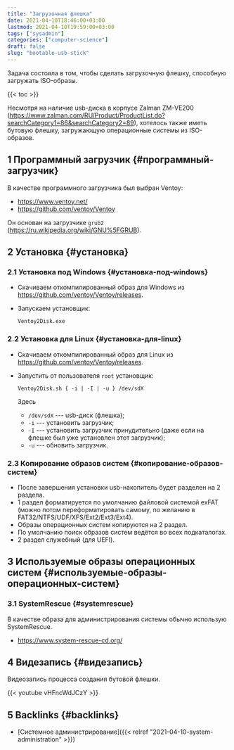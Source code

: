 ```yaml
---
title: "Загрузочная флешка"
date: 2021-04-10T18:46:00+03:00
lastmod: 2021-04-10T19:59:00+03:00
tags: ["sysadmin"]
categories: ["computer-science"]
draft: false
slug: "bootable-usb-stick"
---
```


Задача состояла в том, чтобы сделать загрузочную флешку, способную загружать ISO-образы.

<!--more-->

{{< toc >}}

Несмотря на наличие usb-диска в корпусе Zalman ZM-VE200 (<https://www.zalman.com/RU/Product/ProductList.do?searchCategory1=86&searchCategory2=89>), хотелось также иметь бутовую флешку, загружающую операционные системы из ISO-образов.


## <span class="section-num">1</span> Программный загрузчик {#программный-загрузчик}

В качестве программного загрузчика был выбран Ventoy:

-   <https://www.ventoy.net/>
-   <https://github.com/ventoy/Ventoy>

Он основан на загрузчике `grub2` (<https://ru.wikipedia.org/wiki/GNU%5FGRUB>).


## <span class="section-num">2</span> Установка {#установка}


### <span class="section-num">2.1</span> Установка под Windows {#установка-под-windows}

-   Скачиваем откомпилированный образ для Windows из <https://github.com/ventoy/Ventoy/releases>.
-   Запускаем установщик:

    ```shell
    Ventoy2Disk.exe
    ```


### <span class="section-num">2.2</span> Установка для Linux {#установка-для-linux}

-   Скачиваем откомпилированный образ для Linux из <https://github.com/ventoy/Ventoy/releases>.
-   Запустить от пользователя `root` установщик:

    ```shell
    Ventoy2Disk.sh { -i | -I | -u } /dev/sdX
    ```

    Здесь

    -   `/dev/sdX` --- usb-диск (флешка);
    -   `-i` --- установить загрузчик;
    -   `-I` --- установить загрузчик принудительно (даже если на флешке был уже установлен этот загрузчик);
    -   `-u` --- обновить загрузчик.


### <span class="section-num">2.3</span> Копирование образов систем {#копирование-образов-систем}

-   После завершения установки usb-накопитель будет разделен на 2 раздела.
-   1 раздел форматируется по умолчанию файловой системой exFAT (можно потом переформатировать самому, по желанию в FAT32/NTFS/UDF/XFS/Ext2/Ext3/Ext4).
-   Образы операционных систем копируются на 2 раздел.
-   По умолчанию поиск образов систем ведётся во всех подкаталогах.
-   2 раздел служебный (для UEFI).


## <span class="section-num">3</span> Используемые образы операционных систем {#используемые-образы-операционных-систем}


### <span class="section-num">3.1</span> SystemRescue {#systemrescue}

В качестве образа для администрирования системы обычно использую SystemRescue.

-   <https://www.system-rescue-cd.org/>


## <span class="section-num">4</span> Видезапись {#видезапись}

Видеозапись процесса создания бутовой флешки.

{{< youtube vHFncWdJCzY >}}


## <span class="section-num">5</span> Backlinks {#backlinks}

-   [Системное администрирование]({{< relref "2021-04-10-system-administration" >}})

